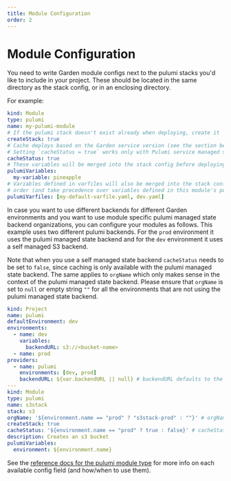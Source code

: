 ```yaml
---
title: Module Configuration
order: 2
---
```


# Module Configuration

You need to write Garden module configs next to the pulumi stacks you'd like to include in your project. These should be located in the same directory as the stack config, or in an enclosing directory.

For example:
```yaml
kind: Module
type: pulumi
name: my-pulumi-module
# If the pulumi stack doesn't exist already when deploying, create it
createStack: true 
# Cache deploys based on the Garden service version (see the section below)
# Setting `cacheStatus = true` works only with Pulumi service managed state backends.
cacheStatus: true
# These variables will be merged into the stack config before deploying or previewing
pulumiVariables:
  my-variable: pineapple
# Variables defined in varfiles will also be merged into the stack config in declaration
# order (and take precedence over variables defined in this module's pulumiVariables).
pulumiVarfiles: [my-default-varfile.yaml, dev.yaml]
```

In case you want to use different backends for different Garden environments and you want to use module specific pulumi managed state backend
organizations, you can configure your modules as follows. This example uses two different pulumi backends. For the `prod` environment it uses
the pulumi managed state backend and for the `dev` environment it uses a self managed S3 backend.

Note that when you use a self managed state backend `cacheStatus` needs to be set to `false`, since caching is only available with the
pulumi managed state backend. The same applies to `orgName` which only makes sense in the context of the pulumi managed state backend.
Please ensure that `orgName` is set to `null` or empty string `""` for all the environments that are not using the pulumi managed state backend.

```yaml
kind: Project
name: pulumi
defaultEnvironment: dev
environments:
  - name: dev
    variables:
      backendURL: s3://<bucket-name>
  - name: prod
providers:
  - name: pulumi
    environments: [dev, prod]
    backendURL: ${var.backendURL || null} # backendURL defaults to the pulumi managed state backend if null or empty string ""
---
kind: Module
type: pulumi
name: s3stack
stack: s3
orgName: '${environment.name == "prod" ? "s3stack-prod" : ""}' # orgName has to be null or an empty string "" for self-managed state backends
createStack: true
cacheStatus: '${environment.name == "prod" ? true : false}' # cacheStatus has to be set to false for self-managed state backends
description: Creates an s3 bucket
pulumiVariables:
  environment: ${environment.name}
```

See the [reference docs for the pulumi module type](../reference/module-types/pulumi.md) for more info on each available config field (and how/when to use them).
